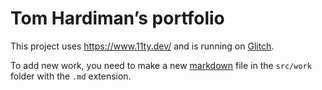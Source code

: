 # Tom Hardiman’s portfolio

This project uses https://www.11ty.dev/ and is running on [Glitch].

To add new work, you need to make a new [markdown] file in the `src/work` folder with the `.md` extension.

[Glitch]: https://glitch.com/
[markdown]: https://github.com/adam-p/markdown-here/wiki/Markdown-Cheatsheet
